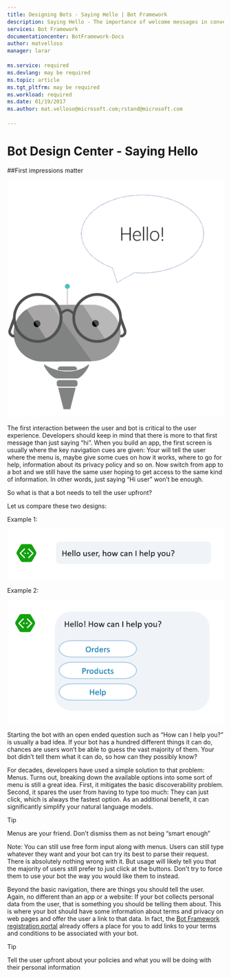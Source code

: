 ```yaml
---
title: Designing Bots - Saying Hello | Bot Framework
description: Saying Hello - The importance of welcome messages in conversational applications
services: Bot Framework
documentationcenter: BotFramework-Docs
author: matvelloso
manager: larar

ms.service: required
ms.devlang: may be required
ms.topic: article
ms.tgt_pltfrm: may be required
ms.workload: required
ms.date: 01/19/2017
ms.author: mat.velloso@microsoft.com;rstand@microsoft.com

---
```

# Bot Design Center - Saying Hello



##First impressions matter


![bot](../../media/designing-bots/core/hello-bot.png)

The first interaction between the user and bot is critical to the user experience. Developers should keep in mind that there is more to that first message than just saying “hi”. When you build an app, the first screen is usually where the key navigation cues are given: Your will tell the user where the menu is, maybe give some cues on how it works, where to go for help, information about its privacy policy and so on. Now switch from app to a bot and we still have the same user hoping to get access to the same kind of information. In other words, just saying “Hi user” won’t be enough.

So what is that a bot needs to tell the user upfront?

Let us compare these two designs:

Example 1:

![bot](../../media/designing-bots/core/hello1.png)


Example 2:

![bot](../../media/designing-bots/core/hello2.png)


Starting the bot with an open ended question such as “How can I help you?” is usually a bad idea. If your bot has a hundred different things it can do, chances are users won’t be able to guess the vast majority of them. Your bot didn’t tell them what it can do, so how can they possibly know?

For decades, developers have used a simple solution to that problem: Menus. Turns out, breaking down the available options into some sort of menu is still a great idea. First, it mitigates the basic discoverability problem. Second, it spares the user from having to type too much: They can just click, which is always the fastest option. As an additional benefit, it can significantly simplify your natural language models.

>[!TIP]
>Menus are your friend. Don’t dismiss them as not being “smart enough”

Note: You can still use free form input along with menus. Users can still type whatever they want and your bot can try its best to parse their request. There is absolutely nothing wrong with it. But usage will likely tell you that the majority of users still prefer to just click at the buttons. Don't try to force them to use your bot the way you would like them to instead.

Beyond the basic navigation, there are things you should tell the user. Again, no different than an app or a website: If your bot collects personal data from the user, that is something you should be telling them about. This is where your bot should have some information about terms and privacy on web pages and offer the user a link to that data. In fact, the [Bot Framework registration portal](https://dev.botframework.com/) already offers a place for you to add links to your terms and conditions to be associated with your bot.

>[!TIP]
>Tell the user upfront about your policies and what you will be doing with their personal information
